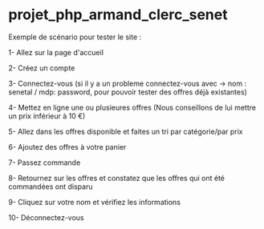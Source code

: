 # projet_php_armand_clerc_senet
Exemple de scénario pour tester le site :

1- Allez sur la page d'accueil

2- Créez un compte

3- Connectez-vous (si il y a un probleme connectez-vous avec -> nom : senetal / mdp:  password, pour pouvoir tester des offres déjà existantes)

4- Mettez en ligne une ou plusieures offres (Nous conseillons de lui mettre un prix inférieur à 10 €)

5- Allez dans les offres disponible et faites un tri par catégorie/par prix

6- Ajoutez des offres à votre panier

7- Passez commande

8- Retournez sur les offres et constatez que les offres qui ont été commandées ont disparu

9- Cliquez sur votre nom et vérifiez les informations

10- Déconnectez-vous
